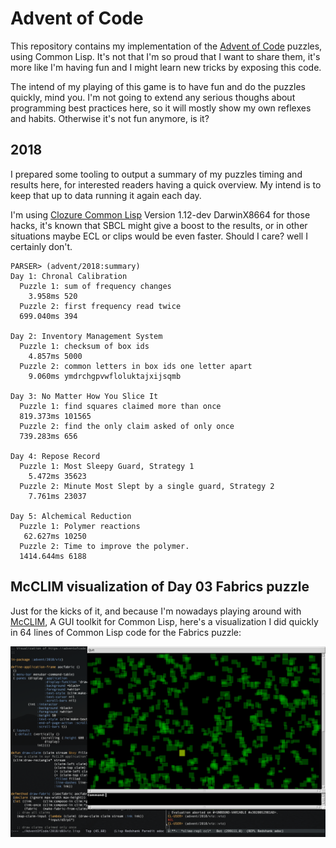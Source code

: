 # Advent of Code

This repository contains my implementation of the [Advent of
Code](https://adventofcode.com/) puzzles, using Common Lisp. It's not that
I'm so proud that I want to share them, it's more like I'm having fun and I
might learn new tricks by exposing this code.

The intend of my playing of this game is to have fun and do the puzzles
quickly, mind you. I'm not going to extend any serious thoughs about
programming best practices here, so it will mostly show my own reflexes and
habits. Otherwise it's not fun anymore, is it?

## 2018

I prepared some tooling to output a summary of my puzzles timing and results
here, for interested readers having a quick overview. My intend is to keep
that up to data running it again each day.

I'm using [Clozure Common Lisp](https://ccl.clozure.com) Version 1.12-dev
DarwinX8664 for those hacks, it's known that SBCL might give a boost to the
results, or in other situations maybe ECL or clips would be even faster.
Should I care? well I certainly don't.

~~~
PARSER> (advent/2018:summary)
Day 1: Chronal Calibration
  Puzzle 1: sum of frequency changes
    3.958ms 520
  Puzzle 2: first frequency read twice
  699.040ms 394

Day 2: Inventory Management System
  Puzzle 1: checksum of box ids
    4.857ms 5000
  Puzzle 2: common letters in box ids one letter apart
    9.060ms ymdrchgpvwfloluktajxijsqmb

Day 3: No Matter How You Slice It
  Puzzle 1: find squares claimed more than once
  819.373ms 101565
  Puzzle 2: find the only claim asked of only once
  739.283ms 656
  
Day 4: Repose Record
  Puzzle 1: Most Sleepy Guard, Strategy 1
    5.472ms 35623
  Puzzle 2: Minute Most Slept by a single guard, Strategy 2
    7.761ms 23037
    
Day 5: Alchemical Reduction
  Puzzle 1: Polymer reactions
   62.627ms 10250
  Puzzle 2: Time to improve the polymer.
  1414.644ms 6188
~~~

## McCLIM visualization of Day 03 Fabrics puzzle

Just for the kicks of it, and because I'm nowadays playing around with
[McCLIM](https://common-lisp.net/project/mcclim/), A GUI toolkit for Common
Lisp, here's a visualization I did quickly in 64 lines of Common Lisp code
for the Fabrics puzzle:

![McCLIM Fabric Visualization](./2018/d03viz.png)
